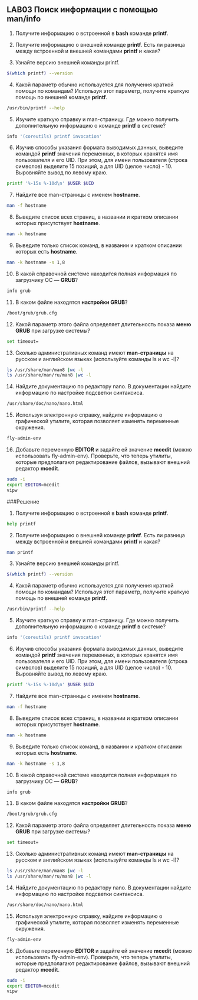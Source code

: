 ## LAB03 Поиск информации с помощью man/info

1. Получите информацию о встроенной в **bash** команде **printf**.

2. Получите информацию о внешней команде **printf**. Есть ли разница между встроенной и внешней командами **printf** и какая?

3. Узнайте версию внешней команды printf.
```bash
$(which printf) --version
```
4. Какой параметр обычно используется для получения краткой помощи по командам? Используя этот параметр, получите краткую помощь по внешней команде **printf**.
```bash
/usr/bin/printf --help
```
5. Изучите краткую справку и man-страницу. Где можно получить дополнительную информацию о команде **printf** в системе?
```bash
info '(coreutils) printf invocation'
```
6. Изучив способы указания формата выводимых данных, выведите командой **printf** значения переменных, в которых хранятся имя пользователя и его UID. При этом, для имени пользователя (строка символов) выделите 15 позиций, а для UID (целое число) - 10. Выровняйте вывод по левому краю. 
```bash
printf '%-15s %-10d\n' $USER $UID
```
7. Найдите все man-страницы с именем **hostname**.
```bash
man -f hostname
```
8. Выведите список всех страниц, в названии и кратком описании которых присутствует **hostname**.
```bash
man -k hostname
```
9. Выведите только список команд, в названии и кратком описании которых есть **hostname**.
```bash
man -k hostname -s 1,8
```
10.  В какой справочной системе находится полная информация по загрузчику ОС — **GRUB**?
```bash
info grub
```
11. В каком файле находятся **настройки GRUB**?
```bash
/boot/grub/grub.cfg
```
12. Какой параметр этого файла определяет длительность показа **меню GRUB** при загрузке системы?
```bash
set timeout=
```
13. Сколько административных команд имеют **man-страницы** на русском и английском языках (используйте команды ls и wc -l)?
```bash
ls /usr/share/man/man8 |wc -l
ls /usr/share/man/ru/man8 |wc -l
```
14. Найдите документацию по редактору nano. В документации найдите информацию по настройке подсветки синтаксиса.
```bash
/usr/share/doc/nano/nano.html
```
15. Используя электронную справку, найдите информацию о графической утилите, которая позволяет изменять переменные окружения.
```bash
fly-admin-env
```
16. Добавьте переменную **EDITOR** и задайте ей значение **mcedit** (можно использовать fly-admin-env). Проверьте, что теперь утилиты, которые предполагают редактирование файлов, вызывают внешний редактор **mcedit**.
```bash
sudo -i
export EDITOR=mcedit
vipw
```

###Решение

1. Получите информацию о встроенной в **bash** команде **printf**.
```bash
help printf
```
2. Получите информацию о внешней команде **printf**. Есть ли разница между встроенной и внешней командами **printf** и какая?
```bash
man printf
```
3. Узнайте версию внешней команды printf.
```bash
$(which printf) --version
```
4. Какой параметр обычно используется для получения краткой помощи по командам? Используя этот параметр, получите краткую помощь по внешней команде **printf**.
```bash
/usr/bin/printf --help
```
5. Изучите краткую справку и man-страницу. Где можно получить дополнительную информацию о команде **printf** в системе?
```bash
info '(coreutils) printf invocation'
```
6. Изучив способы указания формата выводимых данных, выведите командой **printf** значения переменных, в которых хранятся имя пользователя и его UID. При этом, для имени пользователя (строка символов) выделите 15 позиций, а для UID (целое число) - 10. Выровняйте вывод по левому краю. 
```bash
printf '%-15s %-10d\n' $USER $UID
```
7. Найдите все man-страницы с именем **hostname**.
```bash
man -f hostname
```
8. Выведите список всех страниц, в названии и кратком описании которых присутствует **hostname**.
```bash
man -k hostname
```
9. Выведите только список команд, в названии и кратком описании которых есть **hostname**.
```bash
man -k hostname -s 1,8
```
10.  В какой справочной системе находится полная информация по загрузчику ОС — **GRUB**?
```bash
info grub
```
11. В каком файле находятся **настройки GRUB**?
```bash
/boot/grub/grub.cfg
```
12. Какой параметр этого файла определяет длительность показа **меню GRUB** при загрузке системы?
```bash
set timeout=
```
13. Сколько административных команд имеют **man-страницы** на русском и английском языках (используйте команды ls и wc -l)?
```bash
ls /usr/share/man/man8 |wc -l
ls /usr/share/man/ru/man8 |wc -l
```
14. Найдите документацию по редактору nano. В документации найдите информацию по настройке подсветки синтаксиса.
```bash
/usr/share/doc/nano/nano.html
```
15. Используя электронную справку, найдите информацию о графической утилите, которая позволяет изменять переменные окружения.
```bash
fly-admin-env
```
16. Добавьте переменную **EDITOR** и задайте ей значение **mcedit** (можно использовать fly-admin-env). Проверьте, что теперь утилиты, которые предполагают редактирование файлов, вызывают внешний редактор **mcedit**.
```bash
sudo -i
export EDITOR=mcedit
vipw
```
